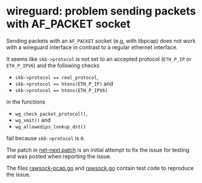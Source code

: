 # wireguard: problem sending packets with AF\_PACKET socket

Sending packets with an `AF_PACKET` socket (e.g, with libpcap) does not work
with a wireguard interface in contrast to a regular ethernet interface.

It seems like `skb->protocol` is not set to an accepted protocol (`ETH_P_IP` or
`ETH_P_IPV6`) and the following checks

* `skb->protocol == real_protocol`,
* `skb->protocol == htons(ETH_P_IP)` and
* `skb->protocol == htons(ETH_P_IPV6)`

in the functions

* `wg_check_packet_protocol()`,
* `wg_xmit()` and
* `wg_allowedips_lookup_dst()`

fail because `skb->protocol` is `0`.

The patch in [net-next.patch](net-next.patch) is an initial attempt to fix the
issue for testing and was posted when reporting the issue.

The files [rawsock-pcap.go](rawsock-pcap.go) and [rawsock.go](rawsock.go)
contain test code to reproduce the issue.
